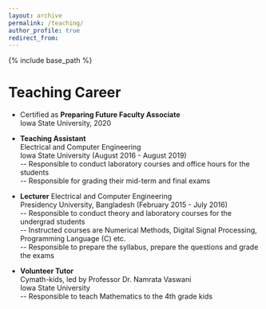 ```yaml
---
layout: archive
permalink: /teaching/
author_profile: true
redirect_from:
---
```


{% include base_path %}

Teaching Career
======

* Certified as **Preparing Future Faculty Associate** <br/> Iowa State University, 2020

* **Teaching Assistant** <br/> Electrical and Computer Engineering <br/> Iowa State University (August 2016 - August 2019) <br/>  -- Responsible to conduct laboratory courses and office hours for the students <br/>  -- Responsible for grading their mid-term and final exams

* **Lecturer** Electrical and Computer Engineering <br/> Presidency University, Bangladesh (February 2015 - July 2016) <br/> -- Responsible to conduct theory and laboratory courses for the undergrad students <br/> -- Instructed courses are Numerical Methods, Digital Signal Processing, Programming Language (C) etc. <br/> -- Responsible to prepare the syllabus, prepare the questions and grade the exams

* **Volunteer Tutor** <br/> Cymath-kids, led by Professor Dr. Namrata Vaswani <br/> Iowa State University <br/> -- Responsible to teach Mathematics to the 4th grade kids 
